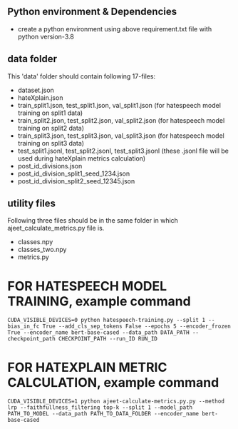 



## Python environment & Dependencies
* create a python environment using above requirement.txt file with python version-3.8 


## data folder
This 'data' folder should contain following 17-files:
* dataset.json
* hateXplain.json
* train_split1.json, test_split1.json, val_split1.json (for hatespeech model training on split1 data)
* train_split2.json, test_split2.json, val_split2.json (for hatespeech model training on split2 data)
* train_split3.json, test_split3.json, val_split3.json (for hatespeech model training on split3 data)
* test_split1.jsonl, test_split2.jsonl, test_split3.jsonl (these .jsonl file will be used during hateXplain metrics calculation)
* post_id_divisions.json
* post_id_division_split1_seed_1234.json
* post_id_division_split2_seed_12345.json

## utility files
Following three files should be in the same folder in which ajeet_calculate_metrics.py file is.
* classes.npy
* classes_two.npy
* metrics.py


# FOR HATESPEECH MODEL TRAINING, example command

`CUDA_VISIBLE_DEVICES=0 python hatespeech-training.py --split 1 --bias_in_fc True --add_cls_sep_tokens False --epochs 5 --encoder_frozen True --encoder_name bert-base-cased --data_path DATA_PATH --checkpoint_path CHECKPOINT_PATH --run_ID RUN_ID`


# FOR HATEXPLAIN METRIC CALCULATION, example command
`CUDA_VISIBLE_DEVICES=1 python ajeet-calculate-metrics.py.py --method lrp --faithfullness_filtering top-k --split 1 --model_path PATH_TO_MODEL --data_path PATH_TO_DATA_FOLDER --encoder_name bert-base-cased`



